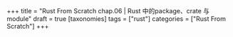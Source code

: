 +++
title = "Rust From Scratch chap.06 | Rust 中的package、crate 与 module"
draft = true
[taxonomies]
tags = ["rust"]
categories = ["Rust From Scratch"]
+++
